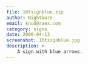 ```yaml
---
file: 16tsignblue.zip
author: Nightmare
email: knud@raex.com
category: signs
date: 2000-04-13
screenshot: 16tsignblue.jpg
description: >
    A sign with blue arrows.
---
```

